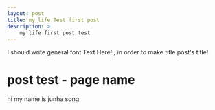 ```yaml
---
layout: post
title: my life Test first post
description: > 
    my life first post test
---
```


I should write general font Text Here!!, in order to make title post's title!

# post test - page name
hi my name is junha song
